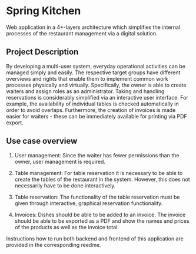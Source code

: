 # Spring Kitchen
Web application in a 4+-layers architecture which simplifies the internal processes of the restaurant management via a digital solution.

## Project Description
By developing a multi-user system, everyday operational activities can be managed simply and easily. The respective target groups have different overviews and rights that enable them to implement common work processes physically and virtually. Specifically, the owner is able to create waiters and assign roles as an administrator. Taking and handling reservations is considerably simplified via an interactive user interface. For example, the availability of individual tables is checked automatically in order to avoid overlaps. Furthermore, the creation of invoices is made easier for waiters - these can be immediately available for printing via PDF export.

## Use case overview
1. User management: Since the waiter has fewer permissions than the owner, user management is required.

2. Table management: For table reservation it is necessary to be able to create the tables of the restaurant in the system. 
However, this does not necessarily have to be done interactively.

3. Table reservation: The functionality of the table reservation must be given through interactive, graphical reservation functionality.

4. Invoices: Dishes should be able to be added to an invoice. The invoice should be able to be exported as a PDF and show the names and prices of the products as well as the invoice total.

Instructions how to run both backend and frontend of this application are provided in the corresponding reedme.
